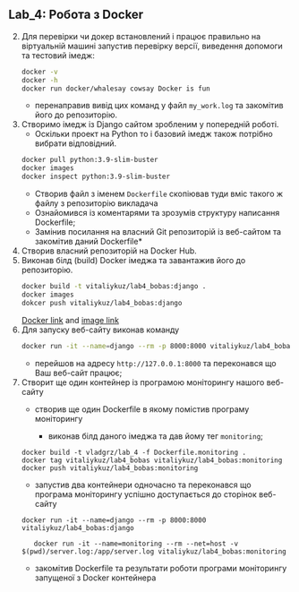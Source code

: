 ## Lab_4: Робота з Docker

2. Для перевірки чи докер встановлений і працює правильно на віртуальній машині запустив перевірку версії, виведення допомоги та тестовий імедж:
    ```bash
    docker -v
    docker -h
    docker run docker/whalesay cowsay Docker is fun
    ```
    - перенаправив вивід цих команд у файл `my_work.log` та закомітив його до репозиторію.
4. Створимо імедж із Django сайтом зробленим у попередній роботі.
    - Оскільки проект на Python то і базовий імедж також потрібно вибрати відповідний.
    ```bash
    docker pull python:3.9-slim-buster
    docker images
    docker inspect python:3.9-slim-buster
    ```
    - Створив файл з іменем `Dockerfile` скопіював туди вміс такого ж файлу з  репозиторію викладача
    - Ознайомився із коментарями та  зрозумів структуру написання Dockerfile;
    - Замінив посилання на власний Git репозиторій із  веб-сайтом та закомітив даний Dockerfile*
5. Створив власний репозиторій на Docker Hub. 
6. Виконав білд (build) Docker імеджа та завантажив його до репозиторію.
    ```bash
    docker build -t vitaliykuz/lab4_bobas:django .
    docker images
    dokcer push vitaliykuz/lab4_bobas:django
    ```
   [Docker link](https://hub.docker.com/repository/docker/vitaliykuz/lab4_bobas) and [image link](https://hub.docker.com/layers/178493933/vitaliykuz/lab4_bobas/django/images/sha256-a983a6a3dd0dbc2d318e36498d6f8d11746a7c55881f66d36660db9cd238d409?context=repo)
7. Для запуску веб-сайту  виконав команду 
    ```bash
    docker run -it --name=django --rm -p 8000:8000 vitaliykuz/lab4_bobas:django
    ``` 
    - перейшов на адресу `http://127.0.0.1:8000` та переконався що Ваш веб-сайт працює;
8. Створит ще один контейнер із програмою моніторингу нашого веб-сайту 
    - створив ще один Dockerfile в якому помістив програму моніторингу 
   
      - виконав білд даного імеджа та дав йому тег `monitoring`;
   ```shell
   docker build -t vladgrz/lab_4 -f Dockerfile.monitoring .
   docker tag vitaliykuz/lab4_bobas vitaliykuz/lab4_bobas:monitoring
   docker push vitaliykuz/lab4_bobas:monitoring
   ```
    - запустив два контейнери одночасно  та переконався що програма моніторингу успішно доступається до сторінок  веб-сайту 
   ```shell
   docker run -it --name=django --rm -p 8000:8000 vitaliykuz/lab4_bobas:django
   ```
   ```shell
      docker run -it --name=monitoring --rm --net=host -v $(pwd)/server.log:/app/server.log vitaliykuz/lab4_bobas:monitoring

   ```
    - закомітив Dockerfile та результати роботи програми моніторингу запущеної з Docker контейнера 